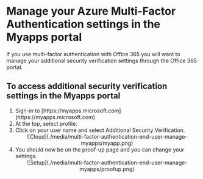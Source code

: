 <properties 
	pageTitle="Manage your Azure MFA settings in the Myapps portal" 
	description="This page will show users where in the Myapps portal they need to go to manage their Azure MFA settings." 
	services="multi-factor-authentication" 
	documentationCenter="" 
	authors="billmath" 
	manager="stevenpo" 
	editor="curtland"/>

<tags 
	ms.service="multi-factor-authentication" 
	ms.date="08/24/2015" 
	wacn.date=""/>

# Manage your Azure Multi-Factor Authentication settings in the Myapps portal


If you use multi-factor authentication with Office 365 you will want to manage your additional security verification settings through the Office 365 portal.

## To access additional security verification settings in the Myapps portal
<ol>
<li>Sign-in to [https://myapps.microsoft.com](https://myapps.microsoft.com)</li>	
<li>At the top, select profile.</li>
<li>Click on your user name and select Additional Security Verification.</li>

<center>![Cloud](./media/multi-factor-authentication-end-user-manage-myapps/myapp.png)</center>

<li>You should now be on the proof-up page and you can change your settings.</li>

<center>![Setup](./media/multi-factor-authentication-end-user-manage-myapps/proofup.png)</center>

 